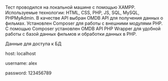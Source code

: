 Тест проводился на локальной машине с помощью XAMPP. Используемые технологии: HTML, CSS, PHP, JS, SQL, MySQL, PHPMyAdmin.
В качестве API выбран OMDB API для получения данных о фильмах.
Установлен Composer для работы с внешними модулями PHP.
С помощью Composer установлен OMDB API PHP Wrapper для удобной работы с базой данных фильмов и обработки данных в PHP.

Данные для доступа к БД

host: localhost

username: alex

password: 123456789
